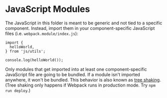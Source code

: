 # JavaScript Modules

The JavaScript in this folder is meant to be generic and not tied to a specific component. Instead, import them in your component-specific JavaScript files (i.e. `webpack.module/index.js`):

```
import {
  helloWorld,
} from 'js/utils';

console.log(helloWorld());
```

Only modules that get imported into at least one component-specific JavaScript file are going to be bundled. If a module isn't imported anywhere, it won't be bundled. This behavior is also known as [tree shaking](https://webpack.js.org/guides/tree-shaking/). (Tree shaking only happens if Webpack runs in production mode. Try `npm run deploy`.)
